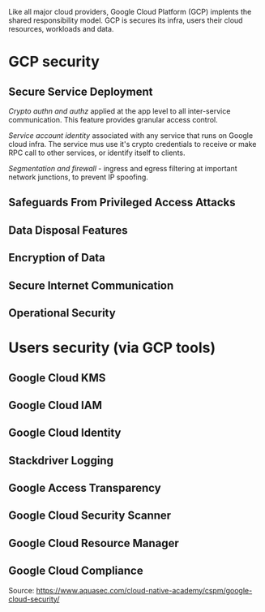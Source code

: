 Like all major cloud providers, Google Cloud Platform (GCP) implents the shared responsibility model. GCP is secures its infra, users their cloud resources, workloads and data.

# GCP security

## Secure Service Deployment

*Crypto authn and authz* applied at the app level to all inter-service communication. This feature provides granular access control.

*Service account identity* associated with any service that runs on Google cloud infra. The service mus use it's crypto credentials to receive or make RPC call to other services, or identify itself to clients.

*Segmentation and firewall* - ingress and egress filtering at important network junctions, to prevent IP spoofing.

## Safeguards From Privileged Access Attacks

## Data Disposal Features

## Encryption of Data

## Secure Internet Communication

## Operational Security

# Users security (via GCP tools)

## Google Cloud KMS

## Google Cloud IAM

## Google Cloud Identity

## Stackdriver Logging

## Google Access Transparency

## Google Cloud Security Scanner

## Google Cloud Resource Manager

## Google Cloud Compliance

Source: https://www.aquasec.com/cloud-native-academy/cspm/google-cloud-security/